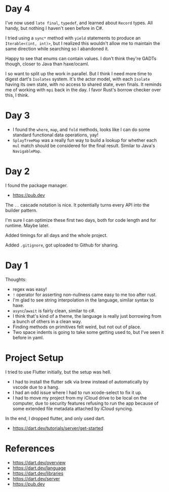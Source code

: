 # Day 4

I've now used `late final`, `typedef`, and learned about `Record` types. All handy, but nothing I haven't seen before in C#.

I tried using a `sync*` method with `yield` statements to produce an `Iterable<(int, int)>`, but I realized this wouldn't allow me to maintain the same direction while searching so I abandoned it.

Happy to see that enums can contain values. I don't think they're GADTs though, closer to Java than haxe/ocaml.

I so want to split up the work in parallel. But I think I need more time to digest dart's `Isolates` system. It's the actor model, with each `Isolate` having its own state, with no access to shared state, even finals. It reminds me of working with `mpi` back in the day. I favor Rust's borrow checker over this, I think.

# Day 3

- I found the `where`, `map`, and `fold` methods, looks like I can do some standard functional data operations, yay!
- `SplayTreeMap` was a really fun way to build a lookup for whether each `mul` match should be considered for the final result. Similar to Java's `NavigableMap`.

# Day 2

I found the package manager.
- https://pub.dev

The `..` cascade notation is nice. It potentially turns every API into the builder pattern.

I'm sure I can optimize these first two days, both for code length and for runtime. Maybe later.

Added timings for all days and the whole project.

Added `.gitignore`, got uploaded to Github for sharing.

# Day 1

Thoughts:
- regex was easy!
- `!` operator for asserting non-nullness came easy to me too after rust.
- I'm glad to see string interpolation in the language, similar syntax to haxe.
- `async`/`await` is fairly clean, similar to c#.
- I think that's kind of a theme, the language is really just borrowing from a bunch of others in a clean way.
- Finding methods on primitives felt weird, but not out of place.
- Two space indents is going to take some getting used to, but I've seen it before in yaml.

# Project Setup

I tried to use Flutter initially, but the setup was hell.

- I had to install the flutter sdk via brew instead of automatically by vscode due to a hang.
- I had an odd issue where I had to run xcode-select to fix it up.
- I had to move my project from my iCloud drive to be local on the computer, due to security features refusing to run the app because of some extended file metadata attached by iCloud syncing.

In the end, I dropped flutter, and only used dart.
- https://dart.dev/tutorials/server/get-started

# References

- https://dart.dev/overview
- https://dart.dev/language
- https://dart.dev/libraries
- https://dart.dev/server
- https://pub.dev

